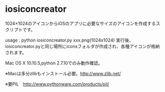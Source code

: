 # iosiconcreator

1024×1024のアイコンからiOSのアプリに必要なサイズのアイコンを作成するスクリプトです。

usage : python iosiconcreator.py xxx.png(1024x1024)
実行後、iosiconcreator.pyと同じ場所にiconsフォルダが作成され、各種アイコンが格納されます。

Mac OS X 10.10.5,python 2.7.10でのみ動作確認。

※Macは多分zlibもインストール必要。http://www.zlib.net/

※要PIL　http://www.pythonware.com/products/pil/
